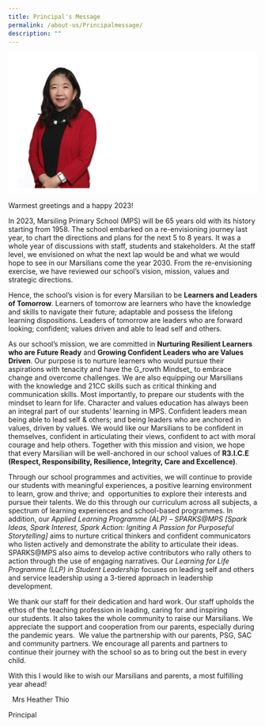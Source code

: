 ```yaml
---
title: Principal's Message
permalink: /about-us/Principalmessage/
description: ""
---
```

![](/images/Slide%202.jpg)

Warmest greetings and a happy 2023!

  

In 2023, Marsiling Primary School (MPS) will be 65 years old with its history starting from 1958. The school embarked on a re-envisioning journey last year, to chart the directions and plans for the next 5 to 8 years. It was a whole year of discussions with staff, students and stakeholders. At the staff level, we envisioned on what the next lap would be and what we would hope to see in our Marsilians come the year 2030. From the re-envisioning exercise, we have reviewed our school’s vision, mission, values and strategic directions.

  

Hence, the school’s vision is for every Marsilian to be **Learners and Leaders of Tomorrow**. Learners of tomorrow are learners who have the knowledge and skills to navigate their future; adaptable and possess the lifelong learning dispositions. Leaders of tomorrow are leaders who are forward looking; confident; values driven and able to lead self and others.

  

As our school’s mission, we are committed in **Nurturing Resilient Learners who are Future Ready** and **Growing Confident Leaders who are Values Driven**. Our purpose is to nurture learners who would pursue their aspirations with tenacity and have the G_rowth Mindset_ to embrace change and overcome challenges. We are also equipping our Marsilians with the knowledge and 21CC skills such as critical thinking and communication skills. Most importantly, to prepare our students with the mindset to learn for life. Character and values education has always been an integral part of our students’ learning in MPS. Confident leaders mean being able to lead self & others; and being leaders who are anchored in values, driven by values. We would like our Marsilians to be confident in themselves, confident in articulating their views, confident to act with moral courage and help others. Together with this mission and vision, we hope that every Marsilian will be well-anchored in our school values of **R3.I.C.E (Respect, Responsibility, Resilience, Integrity, Care and Excellence)**.

  

Through our school programmes and activities, we will continue to provide our students with meaningful experiences, a positive learning environment to learn, grow and thrive; and  opportunities to explore their interests and pursue their talents. We do this through our curriculum across all subjects, a spectrum of learning experiences and school-based programmes. In addition, our _Applied Learning Programme (ALP) – SPARKS@MPS \[Spark Ideas, Spark Interest, Spark Action: Igniting A Passion for Purposeful Storytelling\]_ aims to nurture critical thinkers and confident communicators who listen actively and demonstrate the ability to articulate their ideas. SPARKS@MPS also aims to develop active contributors who rally others to action through the use of engaging narratives. Our _Learning for Life Programme (LLP) in Student Leadership_ focuses on leading self and others and service leadership using a 3-tiered approach in leadership development.

  
We thank our staff for their dedication and hard work. Our staff upholds the ethos of the teaching profession in leading, caring for and inspiring our students. It also takes the whole community to raise our Marsilians. We appreciate the support and cooperation from our parents, especially during the pandemic years.  We value the partnership with our parents, PSG, SAC and community partners. We encourage all parents and partners to continue their journey with the school so as to bring out the best in every child.

With this I would like to wish our Marsilians and parents, a most fulfilling year ahead!

 
Mrs Heather Thio

Principal